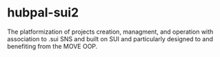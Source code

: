 # hubpal-sui2
The platformization of projects creation, managment, and operation with association to .sui SNS and built on SUI and particularly designed to and benefiting from the MOVE OOP.
